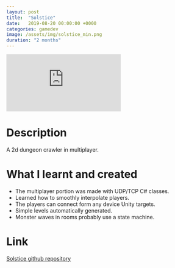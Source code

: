 ```yaml
---
layout: post
title:  "Solstice"
date:   2019-08-20 00:00:00 +0000
categories: gamedev
image: /assets/img/solstice_min.png
duration: "2 months"
---
```


<div class="video-container">
<iframe src="https://www.youtube.com/embed/kQwePlFi8a4" title="YouTube video player" frameborder="0" allow="accelerometer; autoplay; clipboard-write; encrypted-media; gyroscope; picture-in-picture" allowfullscreen></iframe>
</div>

# Description

A 2d dungeon crawler in multiplayer.

# What I learnt and created
* The multiplayer portion was made with UDP/TCP C# classes.
* Learned how to smoothly interpolate players.
* The players can connect form any device Unity targets.
* Simple levels automatically generated.
* Monster waves in rooms probably use a state machine.


# Link
[Solstice github repository](https://github.com/jiexdrop/solstice)


